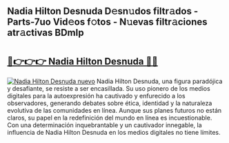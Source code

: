 ## Nadia Hilton Desnuda D𝚎sn𝚞dos filtr𝚊dos - Parts-7uo Vid𝚎os f𝚘tos - N𝚞evas filtr𝚊ciones atr𝚊ctivas BDmIp

# <h2><a href="http://mb74uh.tromn.icu/?c=Nadia+Hilton+Desnuda">🔗👉👉👉 Nadia Hilton Desnuda 🔗🔗</a></h2>

[![Nadia Hilton Desnuda nuevo](https://i.imgur.com/pEAQMta.gif)](http://mb74uh.tromn.icu/?c=Nadia+Hilton+Desnuda)
Nadia Hilton Desnuda, una figura paradójica y desafiante, se resiste a ser encasillada. Su uso pionero de los medios digitales para la autoexpresión ha cautivado y enfurecido a los observadores, generando debates sobre ética, identidad y la naturaleza evolutiva de las comunidades en línea. Aunque sus planes futuros no están claros, su papel en la redefinición del mundo en línea es incuestionable. Con una determinación inquebrantable y un cautivador innegable, la influencia de Nadia Hilton Desnuda en los medios digitales no tiene límites.
